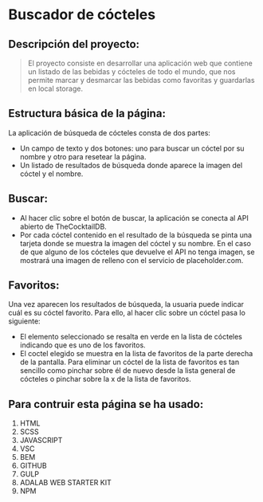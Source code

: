 # Buscador de cócteles

## Descripción del proyecto:

> El proyecto consiste en desarrollar una aplicación web que contiene un listado de las bebidas y cócteles de todo el mundo, que nos permite marcar y desmarcar las bebidas como favoritas y guardarlas en local storage.

## Estructura básica de la página:

La aplicación de búsqueda de cócteles consta de dos partes:

- Un campo de texto y dos botones: uno para buscar un cóctel por su nombre y otro para resetear la página.
- Un listado de resultados de búsqueda donde aparece la imagen del cóctel y el nombre.

## Buscar:

- Al hacer clic sobre el botón de buscar, la aplicación se conecta al API abierto de TheCocktailDB.
- Por cada cóctel contenido en el resultado de la búsqueda se pinta una tarjeta donde se muestra la imagen del cóctel y su nombre. En el caso de que alguno de los cócteles que devuelve el API no tenga imagen, se mostrará una imagen de relleno con el servicio de placeholder.com.

## Favoritos:

Una vez aparecen los resultados de búsqueda, la usuaria puede indicar cuál es su cóctel favorito. Para ello, al hacer clic sobre un cóctel pasa lo siguiente:

- El elemento seleccionado se resalta en verde en la lista de cócteles indicando que es uno de los favoritos.
- El coctel elegido se muestra en la lista de favoritos de la parte derecha de la pantalla.
  Para eliminar un cóctel de la lista de favoritos es tan sencillo como pinchar sobre él de nuevo desde la lista general de cócteles o pinchar sobre la x de la lista de favoritos.

## Para contruir esta página se ha usado:

1. HTML
2. SCSS
3. JAVASCRIPT
4. VSC
5. BEM
6. GITHUB
7. GULP
8. ADALAB WEB STARTER KIT
9. NPM
